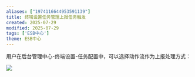 ```yaml
---
aliases: ["1974116644953591139"]
title: 终端设置任务管理上报任务触发
created: 2025-07-29
modified: 2025-07-29
tags: ['ESB中心']
theme: ESB中心
---
```


用户在后台管理中心-终端设置-任务配置中，可以选择动作流作为上报处理方式：

![](https://myhelpdoc.oss-cn-heyuan.aliyuncs.com/mdimages/3d3d6b5fe47b90d3346638d579858f1c.jpg)

